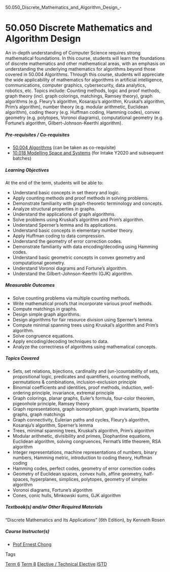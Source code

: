 50.050_Discrete_Mathematics_and_Algorithm_Design_-



50.050 Discrete Mathematics and Algorithm Design
================================================

An in-depth understanding of Computer Science requires strong mathematical foundations. In this course, students will learn the foundations of discrete mathematics and other mathematical areas, with an emphasis on understanding the underlying mathematics for algorithms beyond those covered in 50.004 Algorithms. Through this course, students will appreciate the wide applicability of mathematics for algorithms in artificial intelligence, communications, computer graphics, cybersecurity, data analytics, robotics, etc. Topics include: Counting methods, logic and proof methods, graph theory (incl. graph colorings, matchings, Ramsey theory), graph algorithms (e.g. Fleury’s algorithm, Kosaraju’s algorithm, Kruskal’s algorithm, Prim’s algorithm), number theory (e.g. modular arithmetic, Euclidean algorithm), coding theory (e.g. Huffman coding, Hamming codes), convex geometry (e.g. polytopes, Voronoi diagrams), computational geometry (e.g. Fortune’s algorithm, Gilbert-Johnson-Keerthi algorithm).

##### **Pre-requisites / Co-requisites**

* [50.004 Algorithms](/course/50-004-algorithms/) (can be taken as co-requisite)
* [10.018 Modelling Space and Systems](/course/10-018-modelling-space-and-systems/) (for Intake Y2020 and subsequent batches)

##### **Learning Objectives**

At the end of the term, students will be able to:

* Understand basic concepts in set theory and logic.
* Apply counting methods and proof methods in solving problems.
* Demonstrate familiarity with graph-theoretic terminology and concepts.
* Analyze structural properties in graphs.
* Understand the applications of graph algorithms.
* Solve problems using Kruskal’s algorithm and Prim’s algorithm.
* Understand Sperner’s lemma and its applications.
* Understand basic concepts in elementary number theory.
* Apply Huffman coding to data compression.
* Understand the geometry of error correction codes.
* Demonstrate familiarity with data encoding/decoding using Hamming codes.
* Understand basic geometric concepts in convex geometry and computational geometry.
* Understand Voronoi diagrams and Fortune’s algorithm.
* Understand the Gilbert-Johnson-Keerthi (GJK) algorithm.

##### **Measurable Outcomes**

* Solve counting problems via multiple counting methods.
* Write mathematical proofs that incorporate various proof methods.
* Compute matchings in graphs.
* Design simple graph algorithms.
* Design algorithms for fair resource division using Sperner’s lemma.
* Compute minimal spanning trees using Kruskal’s algorithm and Prim’s algorithm.
* Solve congruence equations.
* Apply encoding/decoding techniques to data.
* Analyze the correctness of algorithms using mathematical concepts.

##### **Topics Covered**

* Sets, set relations, bijections, cardinality and (un-)countability of sets, propositional logic, predicates and quantifiers, counting methods, permutations & combinations, inclusion-exclusion principle
* Binomial coefficients and identities, proof methods, induction, well-ordering principle, invariance, extremal principle
* Graph colorings, planar graphs, Euler’s formula, four-color theorem, pigeonhole principle, Ramsey theory
* Graph representations, graph isomorphism, graph invariants, bipartite graphs, graph matchings
* Graph connectivity, Eulerian paths and cycles, Fleury’s algorithm, Kosaraju’s algorithm, Sperner’s lemma
* Trees, minimal spanning trees, Kruskal’s algorithm, Prim’s algorithm
* Modular arithmetic, divisibility and primes, Diophantine equations, Euclidean algorithm, solving congruences, Fermat’s little theorem, RSA algorithm
* Integer representations, machine representations of numbers, binary numbers, Hamming metric, introduction to coding theory, Huffman coding
* Hamming codes, perfect codes, geometry of error correction codes
* Geometry of Euclidean spaces, convex hulls, affine geometry, half-spaces, hyperplanes, simplices, polytopes, geometry of simplex algorithm
* Voronoi diagrams, Fortune’s algorithm
* Cones, conic hulls, Minkowski sums, GJK algorithm

##### **Textbook(s) and/or Other Required Materials**

“Discrete Mathematics and Its Applications” (6th Edition), by Kenneth Rosen

##### **Course Instructor(s)**

* [Prof Ernest Chong](/profile/ernest-chong/)

Tags

[Term 6](/education/undergraduate/courses/?course-term=859)
[Term 8](/education/undergraduate/courses/?course-term=861)
[Elective / Technical Elective](/education/undergraduate/courses/?course-type=853)
[ISTD](/education/undergraduate/courses/?pillar-cluster=11)

